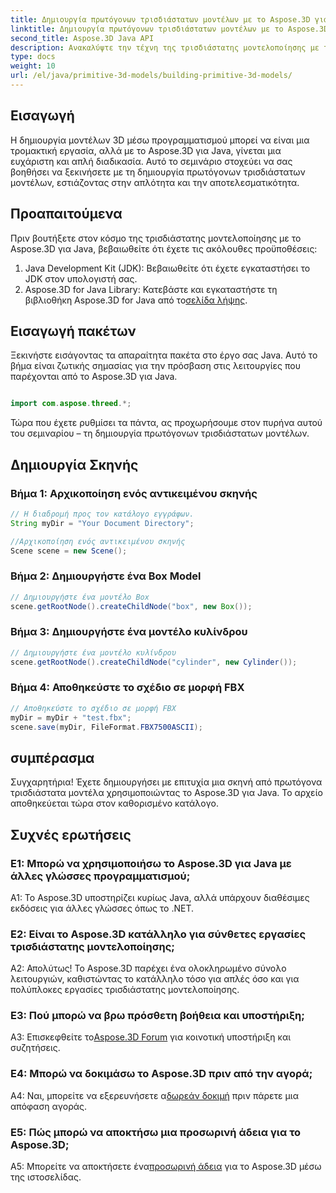 ```yaml
---
title: Δημιουργία πρωτόγονων τρισδιάστατων μοντέλων με το Aspose.3D για Java
linktitle: Δημιουργία πρωτόγονων τρισδιάστατων μοντέλων με το Aspose.3D για Java
second_title: Aspose.3D Java API
description: Ανακαλύψτε την τέχνη της τρισδιάστατης μοντελοποίησης με το Aspose.3D για Java. Μάθετε να δημιουργείτε πρωτόγονα τρισδιάστατα μοντέλα χωρίς κόπο και απελευθερώστε τη δημιουργικότητά σας.
type: docs
weight: 10
url: /el/java/primitive-3d-models/building-primitive-3d-models/
---
```

## Εισαγωγή

Η δημιουργία μοντέλων 3D μέσω προγραμματισμού μπορεί να είναι μια τρομακτική εργασία, αλλά με το Aspose.3D για Java, γίνεται μια ευχάριστη και απλή διαδικασία. Αυτό το σεμινάριο στοχεύει να σας βοηθήσει να ξεκινήσετε με τη δημιουργία πρωτόγονων τρισδιάστατων μοντέλων, εστιάζοντας στην απλότητα και την αποτελεσματικότητα.

## Προαπαιτούμενα

Πριν βουτήξετε στον κόσμο της τρισδιάστατης μοντελοποίησης με το Aspose.3D για Java, βεβαιωθείτε ότι έχετε τις ακόλουθες προϋποθέσεις:

1. Java Development Kit (JDK): Βεβαιωθείτε ότι έχετε εγκαταστήσει το JDK στον υπολογιστή σας.
2.  Aspose.3D for Java Library: Κατεβάστε και εγκαταστήστε τη βιβλιοθήκη Aspose.3D for Java από το[σελίδα λήψης](https://releases.aspose.com/3d/java/).

## Εισαγωγή πακέτων

Ξεκινήστε εισάγοντας τα απαραίτητα πακέτα στο έργο σας Java. Αυτό το βήμα είναι ζωτικής σημασίας για την πρόσβαση στις λειτουργίες που παρέχονται από το Aspose.3D για Java.

```java

import com.aspose.threed.*;
```

Τώρα που έχετε ρυθμίσει τα πάντα, ας προχωρήσουμε στον πυρήνα αυτού του σεμιναρίου – τη δημιουργία πρωτόγονων τρισδιάστατων μοντέλων.

## Δημιουργία Σκηνής

### Βήμα 1: Αρχικοποίηση ενός αντικειμένου σκηνής

```java
// Η διαδρομή προς τον κατάλογο εγγράφων.
String myDir = "Your Document Directory";

//Αρχικοποίηση ενός αντικειμένου σκηνής
Scene scene = new Scene();
```

### Βήμα 2: Δημιουργήστε ένα Box Model

```java
// Δημιουργήστε ένα μοντέλο Box
scene.getRootNode().createChildNode("box", new Box());
```

### Βήμα 3: Δημιουργήστε ένα μοντέλο κυλίνδρου

```java
// Δημιουργήστε ένα μοντέλο κυλίνδρου
scene.getRootNode().createChildNode("cylinder", new Cylinder());
```

### Βήμα 4: Αποθηκεύστε το σχέδιο σε μορφή FBX

```java
// Αποθηκεύστε το σχέδιο σε μορφή FBX
myDir = myDir + "test.fbx";
scene.save(myDir, FileFormat.FBX7500ASCII);
```

## συμπέρασμα

Συγχαρητήρια! Έχετε δημιουργήσει με επιτυχία μια σκηνή από πρωτόγονα τρισδιάστατα μοντέλα χρησιμοποιώντας το Aspose.3D για Java. Το αρχείο αποθηκεύεται τώρα στον καθορισμένο κατάλογο.

## Συχνές ερωτήσεις

### Ε1: Μπορώ να χρησιμοποιήσω το Aspose.3D για Java με άλλες γλώσσες προγραμματισμού;

A1: Το Aspose.3D υποστηρίζει κυρίως Java, αλλά υπάρχουν διαθέσιμες εκδόσεις για άλλες γλώσσες όπως το .NET.

### Ε2: Είναι το Aspose.3D κατάλληλο για σύνθετες εργασίες τρισδιάστατης μοντελοποίησης;

Α2: Απολύτως! Το Aspose.3D παρέχει ένα ολοκληρωμένο σύνολο λειτουργιών, καθιστώντας το κατάλληλο τόσο για απλές όσο και για πολύπλοκες εργασίες τρισδιάστατης μοντελοποίησης.

### Ε3: Πού μπορώ να βρω πρόσθετη βοήθεια και υποστήριξη;

 A3: Επισκεφθείτε το[Aspose.3D Forum](https://forum.aspose.com/c/3d/18) για κοινοτική υποστήριξη και συζητήσεις.

### Ε4: Μπορώ να δοκιμάσω το Aspose.3D πριν από την αγορά;

 A4: Ναι, μπορείτε να εξερευνήσετε α[δωρεάν δοκιμή](https://releases.aspose.com/) πριν πάρετε μια απόφαση αγοράς.

### Ε5: Πώς μπορώ να αποκτήσω μια προσωρινή άδεια για το Aspose.3D;

 A5: Μπορείτε να αποκτήσετε ένα[προσωρινή άδεια](https://purchase.aspose.com/temporary-license/) για το Aspose.3D μέσω της ιστοσελίδας.